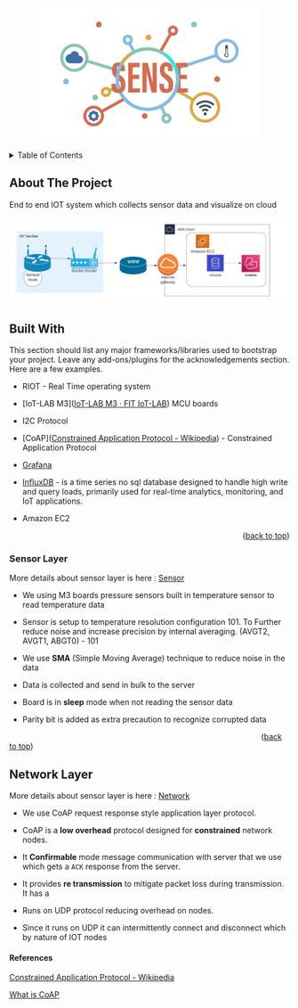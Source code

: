 <a name="readme-top"></a>

<p align="center">
  <img src="./images/logo_Logo.png" width="400"/>
</p>

<!-- TABLE OF CONTENTS -->

<details>
  <summary>Table of Contents</summary>
  <ol>
    <li>
      <a href="#about-the-project">About The Project</a>
      <ul>
        <li><a href="#built-with">Built With</a></li>
      </ul>
    </li>
    <li>
      <a href="#getting-started">Getting Started</a>
      <ul>
        <li><a href="#prerequisites">Prerequisites</a></li>
        <li><a href="#installation">Installation</a></li>
      </ul>
    </li>
    <li><a href="#usage">Usage</a></li>
    <li><a href="#roadmap">Roadmap</a></li>
    <li><a href="#contributing">Contributing</a></li>
    <li><a href="#license">License</a></li>
    <li><a href="#contact">Contact</a></li>
    <li><a href="#acknowledgments">Acknowledgments</a></li>
  </ol>
</details>

<!-- ABOUT THE PROJECT -->

## About The Project

End to end IOT system which collects sensor data and visualize on cloud

![High Level Architecture](./images/architecture.jpeg)

<!-- BUILT WITH -->

## Built With

This section should list any major frameworks/libraries used to bootstrap your project. Leave any add-ons/plugins for the acknowledgements section. Here are a few examples.

* RIOT - Real Time operating system

* [IoT-LAB M3]([IoT-LAB M3 · FIT IoT-LAB](https://www.iot-lab.info/docs/boards/iot-lab-m3/)) MCU boards

* I2C  Protocol

* [CoAP]([Constrained Application Protocol - Wikipedia](https://en.wikipedia.org/wiki/Constrained_Application_Protocol)) - Constrained Application Protocol

* [Grafana](https://grafana.com/)

* [InfluxDB](https://www.influxdata.com/glossary/nosql-database/) - is a time series no sql database designed to handle high write and query loads, primarily used for real-time analytics, monitoring, and IoT applications.

* Amazon EC2
  
  <p align="right">(<a href="#readme-top">back to top</a>)</p>

### Sensor Layer

More details about sensor layer is here :  [Sensor](./docs/SENSOR,md)

- We using M3 boards pressure sensors built in temperature sensor to read temperature data

- Sensor is setup to temperature resolution configuration 101. To Further reduce noise and increase precision by internal averaging. (AVGT2, AVGT1, ABGT0) - 101

- We use **SMA** (Simple Moving Average) technique to reduce noise in the data

- Data is collected and send in bulk to the server

- Board is in **sleep** mode when not reading the sensor data

- Parity bit is added as extra precaution to recognize corrupted data

                                                                                                                   ([back to top](#readme-top))

## Network Layer

More details about sensor layer is here : [Network](./docs/NETWORK,md)

- We use CoAP request response style application layer protocol.

- CoAP is a **low overhead** protocol designed for **constrained** network nodes.

- It **Confirmable** mode message communication with server that we use which gets a `ACK` response from the server.

- It provides **re transmission** to mitigate packet loss during transmission. It has a 

- Runs on UDP protocol reducing overhead on nodes.

- Since it runs on UDP it can intermittently connect and disconnect which by nature of IOT nodes



#### References

[Constrained Application Protocol - Wikipedia](https://en.wikipedia.org/wiki/Constrained_Application_Protocol)

[What is CoAP](https://www.radware.com/security/ddos-knowledge-center/ddospedia/coap/)